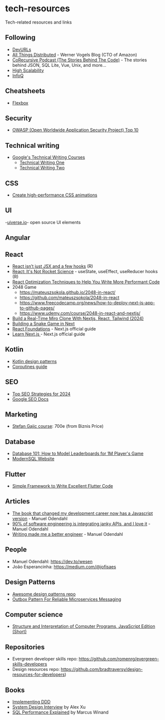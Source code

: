 # tech-resources
Tech-related resources and links

## Following
- [DevURLs](https://devurls.com/)
- [All Things Distributed](https://www.allthingsdistributed.com/) - Werner Vogels Blog (CTO of Amazon)
- [CoRecursive Podcast (The Stories Behind The Code)](https://corecursive.com/) - The stories behind JSON, SQL Lite, Vue, Unix, and more...
- [High Scalability](http://highscalability.com/)
- [InfoQ](https://www.infoq.com/)

## Cheatsheets
- [Flexbox](https://yoksel.github.io/flex-cheatsheet/)

## Security
- [OWASP (Open Worldwide Application Security Project) Top 10](https://owasp.org/Top10/)

## Technical writing
- [Google's Technical Writing Courses](https://developers.google.com/tech-writing/overview)
  - [Technical Writing One](https://developers.google.com/tech-writing/one)
  - [Technical Writing Two](https://developers.google.com/tech-writing/two)

## CSS
- [Create high-performance CSS animations](https://web.dev/articles/animations-guide)

## UI
-[uiverse.io](https://uiverse.io/)- open source UI elements

## Angular

## React
- [React isn’t just JSX and a few hooks](https://dev.to/prakhart111/react-isnt-just-jsx-and-a-few-hooks-l09) (R)
- [React: It's Not Rocket Science](https://dev.to/prakhart111/react-its-not-rocket-science-1c5m) - useState, useEffect, useReducer hooks (R)
- [React Optimization Techniques to Help You Write More Performant Code](https://www.freecodecamp.org/news/react-performance-optimization-techniques/)
- 2048 Game
  - https://mateuszsokola.github.io/2048-in-react/
  - https://github.com/mateuszsokola/2048-in-react
  - https://www.freecodecamp.org/news/how-to-deploy-next-js-app-to-github-pages/
  - https://www.udemy.com/course/2048-in-react-and-nextjs/
- [Build a Real-Time Miro Clone With Nextjs, React, Tailwind (2024)](https://www.youtube.com/watch?v=ADJKbuayubE&ab_channel=CodeWithAntonio)
- [Building a Snake Game in Next](https://www.youtube.com/watch?v=6cVRNXq9QTQ&ab_channel=OrcDev)
- [React Foundations](https://nextjs.org/learn/react-foundations) - Next.js official guide
- [Learn Next.js
](https://nextjs.org/learn/dashboard-app) - Next.js official guide

## Kotlin
- [Kotlin design patterns](https://github.com/dbacinski/Design-Patterns-In-Kotlin)
- [Coroutines guide](https://kotlinlang.org/docs/coroutines-guide.html)

## SEO
- [Top SEO Strategies for 2024](https://www.cmswire.com/digital-marketing/state-of-search-top-seo-strategies/)
- [Google SEO Docs](https://developers.google.com/search/docs)

## Marketing
- [Stefan Gajic course](https://stefangajic.com/najjaci-marketing-kurs-ikada/): 700e (from Biznis Price)

## Database
- [Database 101: How to Model Leaderboards for 1M Player's Game](https://dev.to/danielhe4rt/database-101-how-to-model-leaderboards-for-1m-players-game-2pfa)
- [ModernSQL Website](https://modern-sql.com/)

## Flutter
- [Simple Framework to Write Excellent Flutter Code](https://filledstacks.substack.com/p/simple-framework-to-write-excellent?r=1zlz2w&utm_campaign=post&utm_medium=web)

## Articles
- [The book that changed my development career now has a Javascript version](https://dev.to/wesen/the-book-that-changed-my-development-career-now-has-a-javascript-version-33hi) - Manuel Odendahl
- [90% of software engineering is integrating janky APIs, and I love it](https://dev.to/wesen/90-of-software-engineering-is-integrating-janky-apis-and-i-love-it-4k41) - Manuel Odendahl
- [Writing made me a better engineer](https://dev.to/wesen/how-i-learned-strategic-thinking-as-an-engineer-14aj) - Manuel Odendahl

## People
- Manuel Odendahl: https://dev.to/wesen
- João Esperancinha: https://medium.com/@jofisaes


## Design Patterns
- [Awesome design patterns repo](https://github.com/DovAmir/awesome-design-patterns?tab=readme-ov-file)
- [Outbox Pattern For Reliable Microservices Messaging](https://www.milanjovanovic.tech/blog/outbox-pattern-for-reliable-microservices-messaging)

## Computer science
- [Structure and Interpretation of Computer Programs, JavaScript Edition (Short)](https://sourceacademy.org/sicpjs/index)

## Repositories
- Evergreen developer skills repo: https://github.com/romenrg/evergreen-skills-developers
- Design resources repo: https://github.com/bradtraversy/design-resources-for-developers)

## Books
- [Implementing DDD](https://www.amazon.com/Implementing-Domain-Driven-Design-Vaughn-Vernon/dp/0321834577)
- [System Design Interview](https://www.amazon.com/System-Design-Interview-insiders-Second/dp/B08CMF2CQF) by Alex Xu
- [SQL Performance Explained](https://www.amazon.com/Performance-Explained-Everything-Developers-about/dp/3950307826) by Marcus Winand
